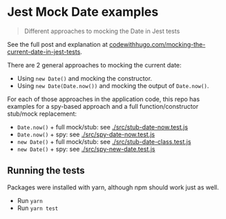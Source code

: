 # Jest Mock Date examples

> Different approaches to mocking the Date in Jest tests

See the full post and explanation at [codewithhugo.com/mocking-the-current-date-in-jest-tests](https://codewithhugo.com/mocking-the-current-date-in-jest-tests).

There are 2 general approaches to mocking the current date:
- Using `new Date()` and mocking the constructor. 
- Using `new Date(Date.now())` and mocking the output of `Date.now()`.

For each of those approaches in the application code, this repo has examples for a spy-based approach and a full function/constructor stub/mock replacement:
- `Date.now()` + full mock/stub: see [./src/stub-date-now.test.js](./src/stub-date-now.test.js)
- `Date.now()` + spy: see [./src/spy-date-now.test.js](./src/spy-date-now.test.js)
- `new Date()` + full mock/stub: see [./src/stub-date-class.test.js](./src/stub-date-class.test.js)
- `new Date()` + spy: see [./src/spy-new-date.test.js](./src/spy-new-date.test.js)

## Running the tests

Packages were installed with yarn, although npm should work just as well.

- Run `yarn`
- Run `yarn test`
